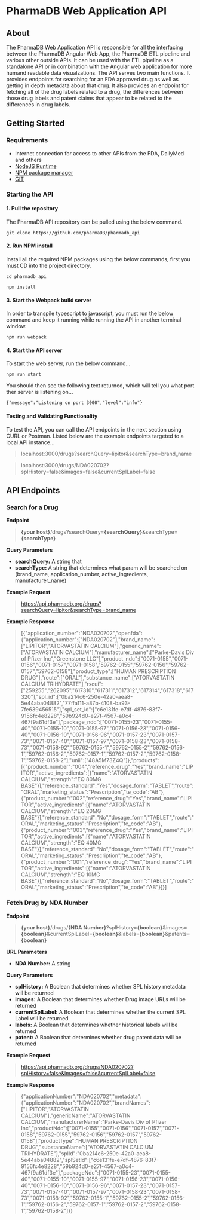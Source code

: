# PharmaDB Web Application API

## About
The PharmaDB Web Application API is responsible for all the interfacing between the PharmaDB Angular Web App, the PharmaDB ETL pipeline and various other outside APIs. It can be used with the ETL pipeline as a standalone API or in combination with the Angular web application for more humand readable data visualzations. The API serves two main functions. It provides endpoints for searching for an FDA approved drug as well as getting in depth metadata about that drug. It also provides an endpoint for fetching all of the drug labels related to a drug, the differences between those drug labels and patent claims that appear to be related to the differences in drug labels.

## Getting Started

### Requirements
- Internet connection for access to other APIs from the FDA, DailyMed and others
- [NodeJS Runtime](https://nodejs.org/en/download/)
- [NPM package manager](https://docs.npmjs.com/downloading-and-installing-node-js-and-npm)
- [GIT](https://git-scm.com/book/en/v2/Getting-Started-Installing-Git)

### Starting the API
#### 1. Pull the repository
The PharmaDB API repository can be pulled using the below command.

```git clone https://github.com/pharmaDB/pharmadb_api```

#### 2. Run NPM install
Install all the required NPM packages using the below commands, first you must CD into the project directory.

```cd pharmadb_api```

```npm install```
#### 3. Start the Webpack build server
In order to transpile typescript to javascript, you must run the below command and keep it running while running the API in another terminal window.

```npm run webpack```

#### 4. Start the API server

To start the web server, run the below command...

```npm run start```

You should then see the following text returned, which will tell you what port ther server is listening on...

```{"message":"Listening on port 3000","level":"info"}```

#### Testing and Validating Functionality

To test the API, you can call the API endpoints in the next section using CURL or Postman. Listed below are the example endpoints targeted to a local  API instance...

> localhost:3000/drugs?searchQuery=lipitor&searchType=brand_name

> localhost:3000/drugs/NDA020702?splHistory=false&images=false&currentSplLabel=false

## API Endpoints

### Search for a Drug

**Endpoint**

> **{your host}**/drugs?searchQuery=**{searchQuery}**&searchType=**{searchType}**

**Query Parameters**
* **searchQuery:** A string that
* **searchType:** A string that determines what param will be searched on (brand_name, application_number, active_ingredients, manufacturer_name)

**Example Request**
> https://api.pharmadb.org/drugs?searchQuery=lipitor&searchType=brand_name

**Example Response**
> [{"application_number":"NDA020702","openfda":{"application_number":["NDA020702"],"brand_name":["LIPITOR","ATORVASTATIN CALCIUM"],"generic_name":["ATORVASTATIN CALCIUM"],"manufacturer_name":["Parke-Davis Div of Pfizer Inc","Greenstone LLC"],"product_ndc":["0071-0155","0071-0156","0071-0157","0071-0158","59762-0155","59762-0156","59762-0157","59762-0158"],"product_type":["HUMAN PRESCRIPTION DRUG"],"route":["ORAL"],"substance_name":["ATORVASTATIN CALCIUM TRIHYDRATE"],"rxcui":["259255","262095","617310","617311","617312","617314","617318","617320"],"spl_id":["0ba214c6-250e-42a0-aea8-5e44aba04882","77ffa111-a87b-4108-ba93-7fe639456515"],"spl_set_id":["c6e131fe-e7df-4876-83f7-9156fc4e8228","59b924d0-e27f-4567-a0c4-467f9a61df3e"],"package_ndc":["0071-0155-23","0071-0155-40","0071-0155-10","0071-0155-97","0071-0156-23","0071-0156-40","0071-0156-10","0071-0156-96","0071-0157-23","0071-0157-73","0071-0157-40","0071-0157-97","0071-0158-23","0071-0158-73","0071-0158-92","59762-0155-1","59762-0155-2","59762-0156-1","59762-0156-2","59762-0157-1","59762-0157-2","59762-0158-1","59762-0158-2"],"unii":["48A5M73Z4Q"]},"products":[{"product_number":"004","reference_drug":"Yes","brand_name":"LIPITOR","active_ingredients":[{"name":"ATORVASTATIN CALCIUM","strength":"EQ 80MG BASE"}],"reference_standard":"Yes","dosage_form":"TABLET","route":"ORAL","marketing_status":"Prescription","te_code":"AB"},{"product_number":"002","reference_drug":"Yes","brand_name":"LIPITOR","active_ingredients":[{"name":"ATORVASTATIN CALCIUM","strength":"EQ 20MG BASE"}],"reference_standard":"No","dosage_form":"TABLET","route":"ORAL","marketing_status":"Prescription","te_code":"AB"},{"product_number":"003","reference_drug":"Yes","brand_name":"LIPITOR","active_ingredients":[{"name":"ATORVASTATIN CALCIUM","strength":"EQ 40MG BASE"}],"reference_standard":"No","dosage_form":"TABLET","route":"ORAL","marketing_status":"Prescription","te_code":"AB"},{"product_number":"001","reference_drug":"Yes","brand_name":"LIPITOR","active_ingredients":[{"name":"ATORVASTATIN CALCIUM","strength":"EQ 10MG BASE"}],"reference_standard":"No","dosage_form":"TABLET","route":"ORAL","marketing_status":"Prescription","te_code":"AB"}]}]

### Fetch Drug by NDA Number

**Endpoint**
> **{your host}**/drugs/**{NDA Number}**?splHistory=**{boolean}**&images=**{boolean}**&currentSplLabel=**{boolean}**&labels=**{boolean}**&patents=**{boolean}**

**URL Parameters**
* **NDA Number:** A string

**Query Parameters**
* **splHistory:** A Boolean that determines whether SPL history metadata will be returned
* **images:** A Boolean that determines whether Drug image URLs will be returned
* **currentSplLabel:** A Boolean that determines whether the current SPL Label will be returned
* **labels:** A Boolean that determines whether historical labels will be returned
* **patent:** A Boolean that determines whether drug patent data will be returned

**Example Request**
> https://api.pharmadb.org/drugs/NDA020702?splHistory=false&images=false&currentSplLabel=false

**Example Response**
> {"applicationNumber":"NDA020702","metadata":{"applicationNumber":"NDA020702","brandNames":["LIPITOR","ATORVASTATIN CALCIUM"],"genericName":"ATORVASTATIN CALCIUM","manufacturerName":"Parke-Davis Div of Pfizer Inc","productNdc":["0071-0155","0071-0156","0071-0157","0071-0158","59762-0155","59762-0156","59762-0157","59762-0158"],"productType":"HUMAN PRESCRIPTION DRUG","substanceName":["ATORVASTATIN CALCIUM TRIHYDRATE"],"splId":"0ba214c6-250e-42a0-aea8-5e44aba04882","splSetId":["c6e131fe-e7df-4876-83f7-9156fc4e8228","59b924d0-e27f-4567-a0c4-467f9a61df3e"],"packageNdc":["0071-0155-23","0071-0155-40","0071-0155-10","0071-0155-97","0071-0156-23","0071-0156-40","0071-0156-10","0071-0156-96","0071-0157-23","0071-0157-73","0071-0157-40","0071-0157-97","0071-0158-23","0071-0158-73","0071-0158-92","59762-0155-1","59762-0155-2","59762-0156-1","59762-0156-2","59762-0157-1","59762-0157-2","59762-0158-1","59762-0158-2"]}}
